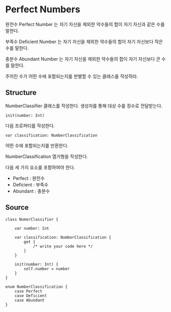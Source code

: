 # Perfect Numbers

완전수 Perfect Number 는 자기 자신을 제외한 약수들의 합이 자기 자신과 같은 수를 말한다.

부족수 Deficient Number 는 자기 자신을 제외한 약수들의 합이 자기 자신보다 작은 수를 말한다.

충분수 Abundant Number 는 자기 자신을 제외한 약수들의 합이 자기 자신보다 큰 수를 말한다.

주어진 수가 어떤 수에 포함되는지를 판별할 수 있는 클래스를 작성하라.

## Structure

NumberClassifier 클래스를 작성한다. 생성자를 통해 대상 수를 정수로 전달받는다.

    init(number: Int)

다음 프로퍼티를 작성한다.

    var classification: NumberClassification

어떤 수에 포함되는지를 반환한다.

NumberClassification 열거형을 작성한다.

다음 세 가지 요소를 포함하여야 한다.

* Perfect : 완전수
* Deficient : 부족수
* Abundant : 충분수

## Source

    class NumerClassifier {

        var number: Int

        var classification: NumberClassification {
            get {
                /* write your code here */
            }
        }

        init(number: Int) {
            self.number = number
        }
    }

    enum NumberClassification {
        case Perfect
        case Deficient
        case Abundant
    }
